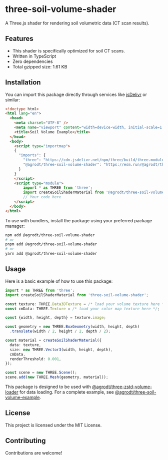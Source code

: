 # three-soil-volume-shader

A Three.js shader for rendering soil volumetric data (CT scan results).

## Features

- This shader is specifically optimized for soil CT scans.
- Written in TypeScript
- Zero dependencies
- Total gzipped size: 1.61&nbsp;KB

## Installation

You can import this package directly through services like
[jsDelivr](https://www.jsdelivr.com/) or similar:

```html
<!doctype html>
<html lang="en">
  <head>
    <meta charset="UTF-8" />
    <meta name="viewport" content="width=device-width, initial-scale=1.0" />
    <title>Soil Volume Example</title>
  </head>
  <body>
    <script type="importmap">
    {
      "imports": {
        "three": "https://cdn.jsdelivr.net/npm/three/build/three.module.min.js",
        "@agrodt/three-soil-volume-shader": "https://esm.run/@agrodt/three-soil-volume-shader"
      }
    }
    </script>
    <script type="module">
        import * as THREE from 'three';
        import createSoilShaderMaterial from '@agrodt/three-soil-volume-shader';
        // Your code here
    </script>
  </body>
</html>
```

To use with bundlers, install the package using your preferred package manager:

```sh
npm add @agrodt/three-soil-volume-shader
# or
pnpm add @agrodt/three-soil-volume-shader
# or
yarn add @agrodt/three-soil-volume-shader
```

## Usage

Here is a basic example of how to use this package:

```typescript
import * as THREE from 'three';
import createSoilShaderMaterial from 'three-soil-volume-shader';

const texture: THREE.Data3DTexture = /* load your volume texture here */;
const cmData: THREE.Texture = /* load your color map texture here */;

const {width, height, depth} = texture.image;

const geometry = new THREE.BoxGeometry(width, height, depth)
  .translate(width / 2, height / 2, depth / 2);

const material = createSoilShaderMaterial({
  data: texture,
  size: new THREE.Vector3(width, height, depth),
  cmData,
  renderThreshold: 0.001,
});

const scene = new THREE.Scene();
scene.add(new THREE.Mesh(geometry, material));
```

This package is designed to be used with
[@agrodt/three-zstd-volume-loader](https://github.com/AgroDT/three-zstd-volume-loader)
for data loading. For a complete example, see
[@agrodt/three-soil-volume-example](https://github.com/AgroDT/three-soil-volume-example).

## License

This project is licensed under the MIT License.

## Contributing

Contributions are welcome!
